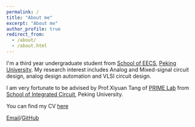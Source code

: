```yaml
---
permalink: /
title: "About me"
excerpt: "About me"
author_profile: true
redirect_from: 
  - /about/
  - /about.html
---
```


I'm a third year undergraduate student from [School of EECS](https://eecs.pku.edu.cn/), [Peking University](https://www.pku.edu.cn/). My research interest includes Analog and Mixed-signal circuit design, analog design automation and VLSI circuit design.

I am very fortunate to be advised by Prof.Xiyuan Tang of [PRIME Lab](https://tangresearch.top) from [School of Integrated Circuit](https://ic.pku.edu.cn/), Peking University.

You can find my CV [here](../assets/resume.pdf)

[Email](2200012860@stu.pku.edu.cn)/[GitHub](https://github.com//FileTransferrr)
